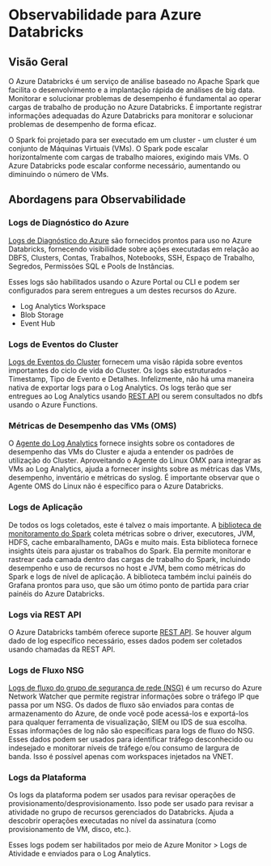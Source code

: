 # Observabilidade para Azure Databricks

## Visão Geral

O Azure Databricks é um serviço de análise baseado no Apache Spark que facilita o desenvolvimento e a implantação rápida de análises de big data. Monitorar e solucionar problemas de desempenho é fundamental ao operar cargas de trabalho de produção no Azure Databricks. É importante registrar informações adequadas do Azure Databricks para monitorar e solucionar problemas de desempenho de forma eficaz.

O Spark foi projetado para ser executado em um cluster - um cluster é um conjunto de Máquinas Virtuais (VMs). O Spark pode escalar horizontalmente com cargas de trabalho maiores, exigindo mais VMs. O Azure Databricks pode escalar conforme necessário, aumentando ou diminuindo o número de VMs.

## Abordagens para Observabilidade

### Logs de Diagnóstico do Azure

[Logs de Diagnóstico do Azure](https://learn.microsoft.com/en-us/azure/databricks/administration-guide/account-settings/azure-diagnostic-logs) são fornecidos prontos para uso no Azure Databricks, fornecendo visibilidade sobre ações executadas em relação ao DBFS, Clusters, Contas, Trabalhos, Notebooks, SSH, Espaço de Trabalho, Segredos, Permissões SQL e Pools de Instâncias.

Esses logs são habilitados usando o Azure Portal ou CLI e podem ser configurados para serem entregues a um destes recursos do Azure.

- Log Analytics Workspace
- Blob Storage
- Event Hub

### Logs de Eventos do Cluster

[Logs de Eventos do Cluster](https://learn.microsoft.com/en-us/azure/databricks/clusters/configure#cluster-log-delivery) fornecem uma visão rápida sobre eventos importantes do ciclo de vida do Cluster. Os
logs são estruturados - Timestamp, Tipo de Evento e Detalhes. Infelizmente, não há uma maneira nativa de exportar logs para o Log Analytics. Os logs terão que ser entregues ao Log Analytics usando [REST API](https://learn.microsoft.com/en-us/azure/databricks/dev-tools/api/latest/examples#cluster-log-example) ou serem consultados no dbfs usando o Azure Functions.

### Métricas de Desempenho das VMs (OMS)

O [Agente do Log Analytics](https://learn.microsoft.com/en-us/azure/virtual-machines/extensions/oms-linux) fornece insights sobre os contadores de desempenho das VMs do Cluster e ajuda a entender os padrões de utilização do Cluster. Aproveitando o Agente do Linux OMX para integrar as VMs ao Log Analytics, ajuda a fornecer insights sobre as métricas das VMs, desempenho, inventário e métricas do syslog. É importante
observar que o Agente OMS do Linux não é específico para o Azure Databricks.

### Logs de Aplicação

De todos os logs coletados, este é talvez o mais importante. A [biblioteca de monitoramento do Spark](https://github.com/mspnp/spark-monitoring) coleta métricas sobre o driver, executores, JVM, HDFS, cache
embaralhamento, DAGs e muito mais. Esta biblioteca fornece insights úteis para ajustar os trabalhos do Spark. Ela permite monitorar e rastrear cada camada dentro das cargas de trabalho do Spark, incluindo desempenho e uso de recursos no host e JVM, bem como métricas do Spark e logs de nível de aplicação. A biblioteca também inclui painéis do Grafana prontos para uso, que são um ótimo ponto de partida para criar painéis do Azure Databricks.

### Logs via REST API

O Azure Databricks também oferece suporte [REST API](https://learn.microsoft.com/en-us/azure/databricks/dev-tools/api/latest/). Se houver algum dado de log específico necessário, esses dados podem ser coletados usando chamadas da REST API.

### Logs de Fluxo NSG

[Logs de fluxo do grupo de segurança de rede (NSG)](https://learn.microsoft.com/en-us/azure/network-watcher/network-watcher-nsg-flow-logging-overview) é um recurso do Azure Network Watcher que permite registrar
informações sobre o tráfego IP que passa por um NSG. Os dados de fluxo são enviados para contas de armazenamento do Azure, de onde você pode acessá-los e exportá-los para qualquer ferramenta de visualização, SIEM ou IDS de sua escolha. Essas informações de log não são específicas para logs de fluxo do NSG. Esses dados podem ser usados para identificar tráfego desconhecido ou indesejado e monitorar níveis de tráfego e/ou consumo de largura de banda. Isso é possível apenas com workspaces injetados na VNET.

### Logs da Plataforma

Os logs da plataforma podem ser usados para revisar operações de provisionamento/desprovisionamento. Isso pode ser usado para revisar a atividade no grupo de recursos gerenciados do Databricks. Ajuda a descobrir operações executadas no
nível da assinatura (como provisionamento de VM, disco, etc.).

Esses logs podem ser habilitados por meio de Azure Monitor > Logs de Atividade e enviados para o Log Analytics.
